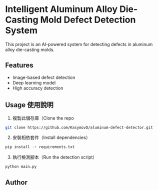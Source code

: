 # Intelligent Aluminum Alloy Die-Casting Mold Defect Detection System

This project is an AI-powered system for detecting defects in aluminum alloy die-casting molds.

## Features

- Image-based defect detection
- Deep learning model
- High accuracy detection

## Usage 使用說明

1. 複製此儲存庫（Clone the repo
```bash
git clone https://github.com/KasymovD/aluminum-defect-detector.git
```
2. 安裝相依套件（Install dependencies）

```bash
pip install -r requirements.txt
```

3. 執行檢測腳本（Run the detection script）

```bash
python main.py
```

## Author